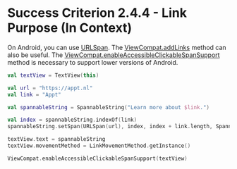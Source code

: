 # Success Criterion 2.4.4 - Link Purpose (In Context)

On Android, you can use [URLSpan](https://developer.android.com/reference/android/text/style/URLSpan.html). The [ViewCompat.addLinks](<https://developer.android.com/reference/android/text/util/Linkify#addLinks(android.text.Spannable,%20int)>) method can also be useful. The [ViewCompat.enableAccessibleClickableSpanSupport](<https://developer.android.com/reference/androidx/core/view/ViewCompat#enableAccessibleClickableSpanSupport(android.view.View)>) method is necessary to support lower versions of Android.

```kotlin
val textView = TextView(this)

val url = "https://appt.nl"
val link = "Appt"

val spannableString = SpannableString("Learn more about $link.")

val index = spannableString.indexOf(link)
spannableString.setSpan(URLSpan(url), index, index + link.length, Spanned.SPAN_EXCLUSIVE_EXCLUSIVE)

textView.text = spannableString
textView.movementMethod = LinkMovementMethod.getInstance()

ViewCompat.enableAccessibleClickableSpanSupport(textView)
```
